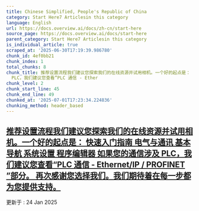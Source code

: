 ```yaml
---
title: Chinese Simplified, People's Republic of China
category: Start Here7 Articlesin this category
language: English
url: https://docs.overview.ai/docs/zh-cn/start-here
source_page: https://docs.overview.ai/docs/start-here
parent_category: Start Here7 Articlesin this category
is_individual_article: true
scraped_at: '2025-06-30T17:19:39.986780'
chunk_id: 4ef0bb21
chunk_index: 1
total_chunks: 8
chunk_title: 推荐设置流程我们建议您探索我们的在线资源并试用相机。一个好的起点是： 快速入门指南 电气与通讯 基本导航 系统设置 程序编辑器 如果您的通信涉及
  PLC，我们建议您查看“PLC 通信 - Ether
chunk_level: 2
chunk_start_line: 45
chunk_end_line: 49
chunked_at: '2025-07-01T17:23:34.224836'
chunking_method: header_based
---
```


## [推荐设置流程我们建议您探索我们的在线资源并试用相机。一个好的起点是： 快速入门指南 电气与通讯 基本导航 系统设置 程序编辑器 如果您的通信涉及 PLC，我们建议您查看“PLC 通信 - Ethernet/IP / PROFINET ”部分。 再次感谢您选择我们。我们期待着在每一步都为您提供支持。](/docs/zh-cn/recommended-setup-flow)

更新于 : 24 Jan 2025
